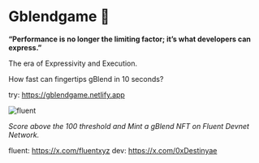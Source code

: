 # Gblendgame 🎨

**“Performance is no longer the limiting factor; it’s what developers can express.”**

The era of Expressivity and Execution.

How fast can fingertips gBlend in 10 seconds?

try: https://gblendgame.netlify.app

![fluent](https://github.com/user-attachments/assets/f7026cde-7cb1-4cfa-905e-2f0fcf464eb6)

_Score above the 100 threshold and Mint a gBlend NFT on Fluent Devnet Network._



fluent: https://x.com/fluentxyz
dev: https://x.com/0xDestinyae
